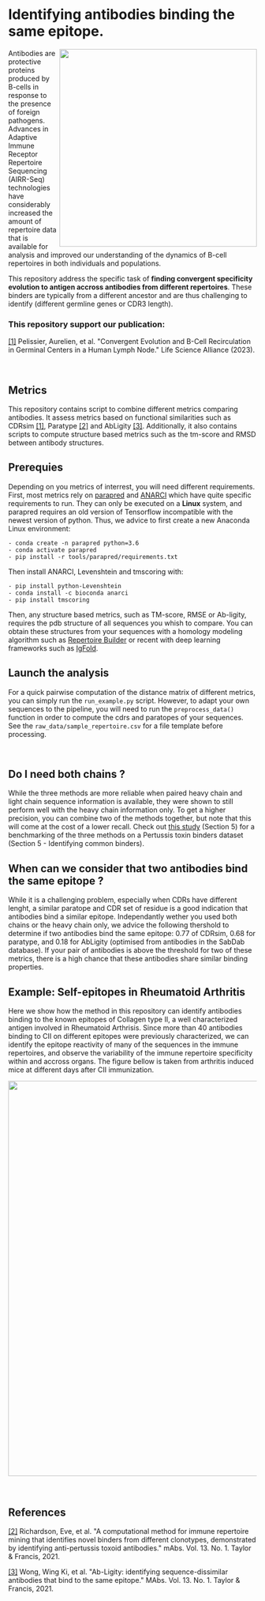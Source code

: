 # Identifying antibodies binding the same epitope.

<img align="right" src="https://github.com/Aurelien-Pelissier/Ab-binding/blob/main/img/binder.png" width=400>


Antibodies are protective proteins produced by B-cells in response to the presence of foreign pathogens. Advances in Adaptive Immune Receptor Repertoire Sequencing (AIRR-Seq) technologies have considerably increased the amount of repertoire data that is available for analysis and improved our understanding of the dynamics of B-cell repertoires in both individuals and populations. 

This repository address the specific task of **finding convergent specificity evolution to antigen accross antibodies from different repertoires**. These binders are typically from a different ancestor and are thus challenging to identify (different germline genes or CDR3 length).

### This repository support our publication:

[//]: <> (Pelissier, Aurelien, et al. "DOrnatien RHeumatoid arthirsis ACB model." BioRxiv 2022)

[[1]](https://www.life-science-alliance.org/content/6/11/e202301959) Pelissier, Aurelien, et al. "Convergent Evolution and B-Cell Recirculation in Germinal Centers in a Human Lymph Node." Life Science Alliance (2023).


&nbsp;


## Metrics

This repository contains script to combine different metrics comparing antibodies. It assess metrics based on functional similarities such as CDRsim [[1]](https://www.biorxiv.org/content/10.1101/2022.11.09.463832v9), Paratype [[2]](https://www.tandfonline.com/doi/full/10.1080/19420862.2020.1869406) and AbLigity [[3]](https://www.tandfonline.com/doi/full/10.1080/19420862.2021.1873478). Additionally, it also contains scripts to compute structure based metrics such as the tm-score and RMSD between antibody structures. 

## Prerequies

Depending on you metrics of interrest, you will need different requirements. First, most metrics rely on [parapred](https://github.com/eliberis/parapred) and [ANARCI](https://github.com/oxpig/ANARCI) which have quite specific requirements to run. They can only be executed on a **Linux** system, and parapred requires an old version of Tensorflow incompatible with the newest version of python. Thus, we advice to first create a new Anaconda Linux environment:

	- conda create -n parapred python=3.6
	- conda activate parapred
	- pip install -r tools/parapred/requirements.txt

Then install ANARCI, Levenshtein and tmscoring with:

	- pip install python-Levenshtein
	- conda install -c bioconda anarci
	- pip install tmscoring



Then, any structure based metrics, such as TM-score, RMSE or Ab-ligity, requires the pdb structure of all sequences you whish to compare. You can obtain these structures from your sequences with a homology modeling algorithm such as [Repertoire Builder](https://sysimm.org/rep_builder/) or recent with deep learning frameworks such as [IgFold](https://www.nature.com/articles/s41467-023-38063-x). 

## Launch the analysis

For a quick pairwise computation of the distance matrix of different metrics, you can simply run the `run_example.py` script. 
However, to adapt your own sequences to the pipeline, you will need to run the `preprocess_data()` function in order to compute the cdrs and paratopes of your sequences.
See the `raw_data/sample_repertoire.csv` for a file template before processing.

&nbsp;

## Do I need both chains ?

While the three methods are more reliable when paired heavy chain and light chain sequence information is available, they were shown to still perform well with the heavy chain information only. To get a higher precision, you can combine two of the methods together, but note that this will come at the cost of a lower recall. Check out [this study](https://www.biorxiv.org/content/biorxiv/early/2022/12/17/2022.11.09.463832/DC1/embed/media-1.pdf) (Section 5) for a benchmarking of the three methods on a Pertussis toxin binders dataset (Section 5 - Identifying common binders).

## When can we consider that two antibodies bind the same epitope ?
While it is a challenging problem, especially when CDRs have different lenght, a similar paratope and CDR set of residue is a good indication that antibodies bind a similar epitope. Independantly wether you used both chains or the heavy chain only, we advice the following thershold to determine if two antibodies bind the same epitope: 0.77 of CDRsim, 0.68 for paratype, and 0.18 for AbLigity (optimised from antibodies in the SabDab database). If your pair of antibodies is above the threshold for two of these metrics, there is a high chance that these antibodies share similar binding properties.


## Example: Self-epitopes in Rheumatoid Arthritis

Here we show how the method in this repository can identify antibodies binding to the known epitopes of Collagen type II, a well characterized antigen involved in Rheumatoid Arthrisis. Since more than 40 antibodies binding to CII on different epitopes were previously characterized, we can identify the epitope reactivity of many of the sequences in the immune repertoires, and observe the variability of the immune repertoire specificity within and accross organs. The figure bellow is taken from arthritis induced mice at different days after CII immunization.

<img src="https://github.com/Aurelien-Pelissier/Ab-binding/blob/main/img/RAmice.png" width=800>

&nbsp;


## References
[[2]](https://www.tandfonline.com/doi/full/10.1080/19420862.2020.1869406) Richardson, Eve, et al. "A computational method for immune repertoire mining that identifies novel binders from different clonotypes, demonstrated by identifying anti-pertussis toxoid antibodies." mAbs. Vol. 13. No. 1. Taylor & Francis, 2021.

[[3]](https://www.tandfonline.com/doi/full/10.1080/19420862.2021.1873478) Wong, Wing Ki, et al. "Ab-Ligity: identifying sequence-dissimilar antibodies that bind to the same epitope." MAbs. Vol. 13. No. 1. Taylor & Francis, 2021.
